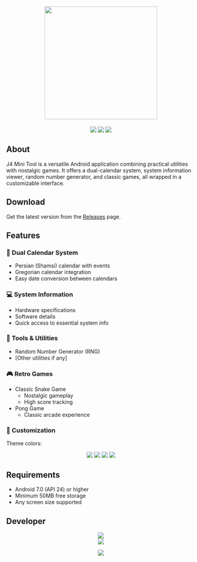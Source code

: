 <h1 align="center">
  <img src="https://img.shields.io/badge/J4%20Mini%20Tool-Android-3DDC84?style=for-the-badge&logo=android&logoColor=white" width="300"/>
</h1>

<p align="center">
  <img src="https://img.shields.io/badge/Android-7.0+-3DDC84?style=flat-square&logo=android&logoColor=white" />
  <img src="https://img.shields.io/badge/Version-1.0-blue?style=flat-square" />
  <img src="https://img.shields.io/badge/License-Proprietary-red?style=flat-square" />
</p>

## About
J4 Mini Tool is a versatile Android application combining practical utilities with nostalgic games. It offers a dual-calendar system, system information viewer, random number generator, and classic games, all wrapped in a customizable interface.

## Download
Get the latest version from the [Releases](https://github.com/[YourUsername]/[RepoName]/releases) page.

## Features

### 📅 Dual Calendar System
- Persian (Shamsi) calendar with events
- Gregorian calendar integration
- Easy date conversion between calendars

### 💻 System Information
- Hardware specifications
- Software details
- Quick access to essential system info

### 🎲 Tools & Utilities
- Random Number Generator (RNG)
- [Other utilities if any]

### 🎮 Retro Games
- Classic Snake Game
  - Nostalgic gameplay
  - High score tracking
- Pong Game
  - Classic arcade experience

### 🎨 Customization
Theme colors:
<p align="center">
  <img src="https://img.shields.io/badge/Theme-Green-success?style=flat-square" />
  <img src="https://img.shields.io/badge/Theme-Red-red?style=flat-square" />
  <img src="https://img.shields.io/badge/Theme-Blue-blue?style=flat-square" />
  <img src="https://img.shields.io/badge/Theme-Yellow-yellow?style=flat-square" />
</p>

## Requirements
- Android 7.0 (API 24) or higher
- Minimum 50MB free storage
- Any screen size supported

## Developer
<p align="center">
  <img src="https://img.shields.io/badge/Developer-Sina%20Pourmasoumi-orange?style=for-the-badge" />
  <br/>
  <img src="https://img.shields.io/badge/Also%20Known%20As-J4iky-gray?style=for-the-badge" />
</p>

<p align="center">
  <img src="https://img.shields.io/badge/Made%20with%20%E2%9D%A4%EF%B8%8F%20in-Iran-red?style=flat-square" />
</p>
